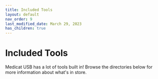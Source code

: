 ```yaml
---
title: Included Tools
layout: default
nav_order: 9
last_modified_date: March 29, 2023
has_children: true
---
```


# Included Tools

Medicat USB has a lot of tools built in! Browse the directories below for more information about what's in store.